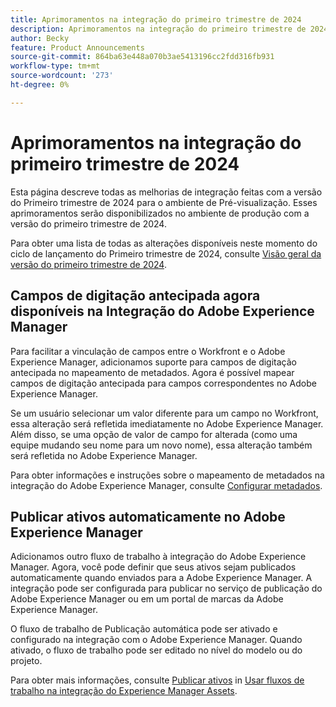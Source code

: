 ```yaml
---
title: Aprimoramentos na integração do primeiro trimestre de 2024
description: Aprimoramentos na integração do primeiro trimestre de 2024
author: Becky
feature: Product Announcements
source-git-commit: 864ba63e448a070b3ae5413196cc2fdd316fb931
workflow-type: tm+mt
source-wordcount: '273'
ht-degree: 0%

---
```


# Aprimoramentos na integração do primeiro trimestre de 2024

Esta página descreve todas as melhorias de integração feitas com a versão do Primeiro trimestre de 2024 para o ambiente de Pré-visualização. Esses aprimoramentos serão disponibilizados no ambiente de produção com a versão do primeiro trimestre de 2024.

Para obter uma lista de todas as alterações disponíveis neste momento do ciclo de lançamento do Primeiro trimestre de 2024, consulte [Visão geral da versão do primeiro trimestre de 2024](/help/quicksilver/product-announcements/product-releases/23-q4-release-activity/23-q4-release-overview.md).

## Campos de digitação antecipada agora disponíveis na Integração do Adobe Experience Manager

Para facilitar a vinculação de campos entre o Workfront e o Adobe Experience Manager, adicionamos suporte para campos de digitação antecipada no mapeamento de metadados. Agora é possível mapear campos de digitação antecipada para campos correspondentes no Adobe Experience Manager.

Se um usuário selecionar um valor diferente para um campo no Workfront, essa alteração será refletida imediatamente no Adobe Experience Manager. Além disso, se uma opção de valor de campo for alterada (como uma equipe mudando seu nome para um novo nome), essa alteração também será refletida no Adobe Experience Manager.

Para obter informações e instruções sobre o mapeamento de metadados na integração do Adobe Experience Manager, consulte [Configurar metadados](/help/quicksilver/administration-and-setup/configure-integrations/configure-aacs-integration.md#set-up-metadata-optional).

## Publicar ativos automaticamente no Adobe Experience Manager

Adicionamos outro fluxo de trabalho à integração do Adobe Experience Manager. Agora, você pode definir que seus ativos sejam publicados automaticamente quando enviados para a Adobe Experience Manager. A integração pode ser configurada para publicar no serviço de publicação do Adobe Experience Manager ou em um portal de marcas da Adobe Experience Manager.

O fluxo de trabalho de Publicação automática pode ser ativado e configurado na integração com o Adobe Experience Manager. Quando ativado, o fluxo de trabalho pode ser editado no nível do modelo ou do projeto.

Para obter mais informações, consulte [Publicar ativos](/help/quicksilver/documents/adobe-workfront-for-experience-manager-assets-essentials/use-aem-workflows.md#publishing-assets) in [Usar fluxos de trabalho na integração do Experience Manager Assets](/help/quicksilver/documents/adobe-workfront-for-experience-manager-assets-essentials/use-aem-workflows.md).




